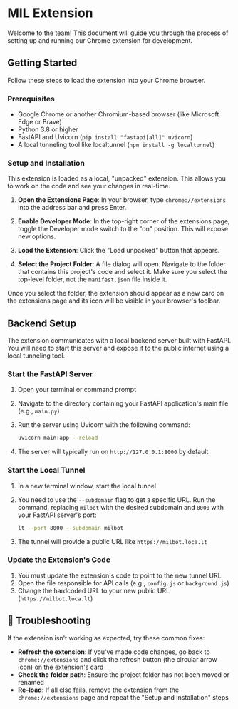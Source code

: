 # MIL Extension

Welcome to the team! This document will guide you through the process of setting up and running our Chrome extension for development.

## Getting Started

Follow these steps to load the extension into your Chrome browser.

### Prerequisites

- Google Chrome or another Chromium-based browser (like Microsoft Edge or Brave)
- Python 3.8 or higher
- FastAPI and Uvicorn (`pip install "fastapi[all]" uvicorn`)
- A local tunneling tool like localtunnel (`npm install -g localtunnel`)

### Setup and Installation

This extension is loaded as a local, "unpacked" extension. This allows you to work on the code and see your changes in real-time.

1. **Open the Extensions Page**: In your browser, type `chrome://extensions` into the address bar and press Enter.

2. **Enable Developer Mode**: In the top-right corner of the extensions page, toggle the Developer mode switch to the "on" position. This will expose new options.

3. **Load the Extension**: Click the "Load unpacked" button that appears.

4. **Select the Project Folder**: A file dialog will open. Navigate to the folder that contains this project's code and select it. Make sure you select the top-level folder, not the `manifest.json` file inside it.

Once you select the folder, the extension should appear as a new card on the extensions page and its icon will be visible in your browser's toolbar.

## Backend Setup

The extension communicates with a local backend server built with FastAPI. You will need to start this server and expose it to the public internet using a local tunneling tool.

### Start the FastAPI Server

1. Open your terminal or command prompt
2. Navigate to the directory containing your FastAPI application's main file (e.g., `main.py`)
3. Run the server using Uvicorn with the following command:

   ```bash
   uvicorn main:app --reload
   ```

4. The server will typically run on `http://127.0.0.1:8000` by default

### Start the Local Tunnel

1. In a new terminal window, start the local tunnel
2. You need to use the `--subdomain` flag to get a specific URL. Run the command, replacing `milbot` with the desired subdomain and `8000` with your FastAPI server's port:

   ```bash
   lt --port 8000 --subdomain milbot
   ```

3. The tunnel will provide a public URL like `https://milbot.loca.lt`

### Update the Extension's Code

1. You must update the extension's code to point to the new tunnel URL
2. Open the file responsible for API calls (e.g., `config.js` or `background.js`)
3. Change the hardcoded URL to your new public URL (`https://milbot.loca.lt`)

## 🐛 Troubleshooting

If the extension isn't working as expected, try these common fixes:

- **Refresh the extension**: If you've made code changes, go back to `chrome://extensions` and click the refresh button (the circular arrow icon) on the extension's card
- **Check the folder path**: Ensure the project folder has not been moved or renamed
- **Re-load**: If all else fails, remove the extension from the `chrome://extensions` page and repeat the "Setup and Installation" steps
